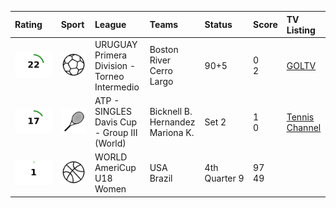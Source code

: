 | Rating                                                                                                                                 | Sport                                                                                                                | League                                          | Teams                               | Status        | Score    | TV Listing                                                                 |
|:---------------------------------------------------------------------------------------------------------------------------------------|:---------------------------------------------------------------------------------------------------------------------|:------------------------------------------------|:------------------------------------|:--------------|:---------|:---------------------------------------------------------------------------|
| <img src="https://raw.githubusercontent.com/BlakeDuncan25/Donut-SVG-Ratings/bac4e4a278175106499642192132b1786a9aec38/22.svg" alt="22"> | <img src="https://raw.githubusercontent.com/BlakeDuncan25/Donut-SVG-Ratings/master/soccer.png" alt="Soccer">         | URUGUAY<br>Primera Division - Torneo Intermedio | Boston River<br>Cerro Largo         | 90+5          | 0<br>2   | <a href="https://watch.fanatiz.com/channels">GOLTV</a>                     |
| <img src="https://raw.githubusercontent.com/BlakeDuncan25/Donut-SVG-Ratings/bac4e4a278175106499642192132b1786a9aec38/17.svg" alt="17"> | <img src="https://raw.githubusercontent.com/BlakeDuncan25/Donut-SVG-Ratings/master/tennis.png" alt="Tennis">         | ATP - SINGLES<br>Davis Cup - Group III (World)  | Bicknell B.<br>Hernandez Mariona K. | Set 2         | 1<br>0   | <a href="https://www.tennischannel.com/en-us/page/home">Tennis Channel</a> |
| <img src="https://raw.githubusercontent.com/BlakeDuncan25/Donut-SVG-Ratings/bac4e4a278175106499642192132b1786a9aec38/1.svg" alt="1">   | <img src="https://raw.githubusercontent.com/BlakeDuncan25/Donut-SVG-Ratings/master/basketball.png" alt="Basketball"> | WORLD<br>AmeriCup U18 Women                     | USA<br>Brazil                       | 4th Quarter 9 | 97<br>49 | <a href="#N/A"></a>                                                        |